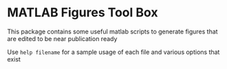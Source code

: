 MATLAB Figures Tool Box
==================================
This package contains some useful matlab scripts to generate figures that are edited to be near publication ready

Use `help filename` for a sample usage of each file and various options that exist
